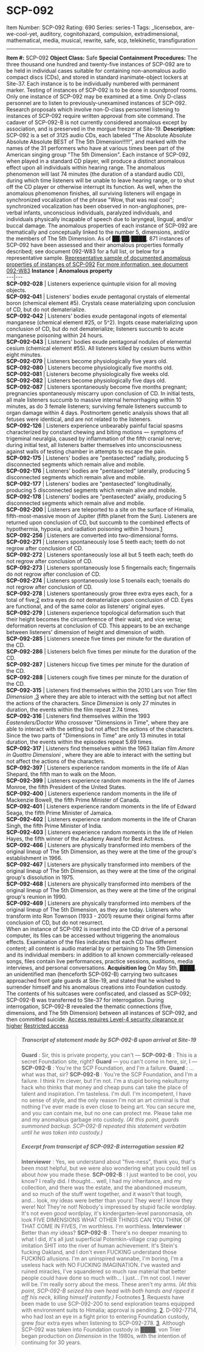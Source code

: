 # SCP-092
Item Number: SCP-092
Rating: 690
Series: series-1
Tags: _licensebox, are-we-cool-yet, auditory, cognitohazard, compulsion, extradimensional, mathematical, media, musical, rewrite, safe, scp, telekinetic, transfiguration

---

**Item #:** SCP-092
**Object Class:** Safe
**Special Containment Procedures:** The three thousand one hundred and twenty-five instances of SCP-092 are to be held in individual cases suitable for containing non-anomalous audio compact discs (CDs), and stored in standard inanimate-object lockers at Site-37. Each instance is to be individually numbered with permanent marker.
Testing of instances of SCP-092 is to be done in soundproof rooms. Only one instance of SCP-092 may be examined at a time. Only D-class personnel are to listen to previously-unexamined instances of SCP-092. Research proposals which involve non-D-class personnel listening to instances of SCP-092 require written approval from site command.
The cadaver of SCP-092-B is not currently considered anomalous except by association, and is preserved in the morgue freezer at Site-19.
**Description:** SCP-092 is a set of 3125 audio CDs, each labeled "The Absolute Absolute Absolute Absolute BEST of The 5th Dimension!!!!!", and marked with the names of the 31 performers who have at various times been part of the American singing group "The 5th Dimension". Each instance of SCP-092, when played in a standard CD player, will produce a distinct anomalous effect upon all individuals within hearing range. The anomalous phenomenon will last 74 minutes (the duration of a standard audio CD), during which time listeners will be unable to leave hearing range, or to shut off the CD player or otherwise interrupt its function. As well, when the anomalous phenomenon finishes, all surviving listeners will engage in synchronized vocalization of the phrase "Wow, that was real cool"; synchronized vocalization has been observed in non-anglophones, pre-verbal infants, unconscious individuals, paralyzed individuals, and individuals physically incapable of speech due to laryngeal, lingual, and/or buccal damage.
The anomalous properties of each instance of SCP-092 are thematically and conceptually linked to the number 5, dimensions, and/or the members of The 5th Dimension. As of ██/██/████, 871 instances of SCP-092 have been assessed and their anomalous properties formally described; see document 092-W83 for a full list, or below for a representative sample.
[Representative sample of documented anomalous properties of instances of SCP-092](javascript:;)
[For more information, see document 092-W83](javascript:;)
**Instance** | **Anomalous property**  
---|---  
**SCP-092-028** | Listeners experience quintuple vision for all moving objects.  
**SCP-092-041** | Listeners' bodies exude pentagonal crystals of elemental boron (chemical element #5). Crystals cease materializing upon conclusion of CD, but do not dematerialize.  
**SCP-092-042** | Listeners' bodies exude pentagonal ingots of elemental manganese (chemical element #25, or 5^2). Ingots cease materializing upon conclusion of CD, but do not dematerialize; listeners succumb to acute manganese poisoning within 24 hours.  
**SCP-092-043** | Listeners' bodies exude pentagonal nodules of elemental cesium (chemical element #55). All listeners killed by cesium burns within eight minutes.  
**SCP-092-079** | Listeners become physiologically five years old.  
**SCP-092-080** | Listeners become physiologically five months old.  
**SCP-092-081** | Listeners become physiologically five weeks old.  
**SCP-092-082** | Listeners become physiologically five days old.  
**SCP-092-087** | Listeners spontaneously become five months pregnant; pregnancies spontaneously miscarry upon conclusion of CD. In initial tests, all male listeners succumb to massive internal hemorrhaging within 10 minutes, as do 3 female listeners; surviving female listeners succumb to organ damage within 4 days. Postmortem genetic analysis shows that all fetuses were identical, and are not related to the listeners.  
**SCP-092-126** | Listeners experience unbearably painful facial spasms characterized by constant chewing and biting motions — symptoms of trigeminal neuralgia, caused by inflammation of the fifth cranial nerve; during initial test, all listeners batter themselves into unconsciousness against walls of testing chamber in attempts to escape the pain.  
**SCP-092-175** | Listeners' bodies are "pentasected" radially, producing 5 disconnected segments which remain alive and mobile.  
**SCP-092-176** | Listeners' bodies are "pentasected" laterally, producing 5 disconnected segments which remain alive and mobile.  
**SCP-092-177** | Listeners' bodies are "pentasected" longitudinally, producing 5 disconnected segments which remain alive and mobile.  
**SCP-092-178** | Listeners' bodies are "pentasected" axially, producing 5 disconnected segments which remain alive and mobile.  
**SCP-092-200** | Listeners are teleported to a site on the surface of Himalia, fifth-most-massive moon of Jupiter (fifth planet from the Sun). Listeners are returned upon conclusion of CD, but succumb to the combined effects of hypothermia, hypoxia, and radiation poisoning within 3 hours.[1](javascript:;)  
**SCP-092-256** | Listeners are converted into two-dimensional forms.  
**SCP-092-271** | Listeners spontaneously lose 5 teeth each; teeth do not regrow after conclusion of CD.  
**SCP-092-272** | Listeners spontaneously lose all but 5 teeth each; teeth do not regrow after conclusion of CD.  
**SCP-092-273** | Listeners spontaneously lose 5 fingernails each; fingernails do not regrow after conclusion of CD.  
**SCP-092-274** | Listeners spontaneously lose 5 toenails each; toenails do not regrow after conclusion of CD.  
**SCP-092-278** | Listeners spontaneously grow three extra eyes each, for a total of five;[2](javascript:;) extra eyes do not dematerialize upon conclusion of CD. Eyes are functional, and of the same color as listeners' original eyes.  
**SCP-092-279** | Listeners experience topological deformation such that their height becomes the circumference of their waist, and vice versa; deformation reverts at conclusion of CD. This appears to be an exchange between listeners' dimension of height and dimension of width.  
**SCP-092-285** | Listeners sneeze five times per minute for the duration of the CD.  
**SCP-092-286** | Listeners belch five times per minute for the duration of the CD.  
**SCP-092-287** | Listeners hiccup five times per minute for the duration of the CD.  
**SCP-092-288** | Listeners cough five times per minute for the duration of the CD.  
**SCP-092-315** | Listeners find themselves within the 2010 Lars von Trier film _Dimension_ ,[3](javascript:;) where they are able to interact with the setting but not affect the actions of the characters. Since _Dimension_ is only 27 minutes in duration, the events within the film repeat 2.74 times.  
**SCP-092-316** | Listeners find themselves within the 1993 _Eastenders/Doctor Who_ crossover "Dimensions in Time", where they are able to interact with the setting but not affect the actions of the characters. Since the two parts of "Dimensions in Time" are only 13 minutes in total duration, the events within the episodes repeat 5.69 times.  
**SCP-092-317** | Listeners find themselves within the 1963 Italian film _Amore in Quattro Dimensioni_ , where they are able to interact with the setting but not affect the actions of the characters.  
**SCP-092-397** | Listeners experience random moments in the life of Alan Shepard, the fifth man to walk on the Moon.  
**SCP-092-399** | Listeners experience random moments in the life of James Monroe, the fifth President of the United States.  
**SCP-092-400** | Listeners experience random moments in the life of Mackenzie Bowell, the fifth Prime Minister of Canada.  
**SCP-092-401** | Listeners experience random moments in the life of Edward Seaga, the fifth Prime Minister of Jamaica.  
**SCP-092-402** | Listeners experience random moments in the life of Charan Singh, the fifth Prime Minister of India.  
**SCP-092-403** | Listeners experience random moments in the life of Helen Hayes, the fifth winner of the Academy Award for Best Actress.  
**SCP-092-466** | Listeners are physically transformed into members of the original lineup of The 5th Dimension, as they were at the time of the group's establishment in 1966.  
**SCP-092-467** | Listeners are physically transformed into members of the original lineup of The 5th Dimension, as they were at the time of the original group's dissolution in 1975.  
**SCP-092-468** | Listeners are physically transformed into members of the original lineup of The 5th Dimension, as they were at the time of the original group's reunion in 1990.  
**SCP-092-469** | Listeners are physically transformed into members of the original lineup of The 5th Dimension, as they are today. Listeners who transform into Ron Townson (1933 - 2001) resume their original forms after conclusion of CD, but do not resurrect.  
When an instance of SCP-092 is inserted into the CD drive of a personal computer, its files can be accessed without triggering the anomalous effects. Examination of the files indicates that each CD has different content; all content is audio material by or pertaining to The 5th Dimension and its individual members: in addition to all known commercially-released songs, files contain live performances, practice sessions, auditions, media interviews, and personal conversations.
**Acquisition log**
On May 5th, ████, an unidentified man (henceforth SCP-092-B) carrying two suitcases approached front gate guards at Site-19, and stated that he wished to surrender himself and his anomalous creations into Foundation custody. The contents of his suitcases were confiscated, and classed as SCP-092; SCP-092-B was transferred to Site-37 for interrogation.
During interrogation, SCP-092-B revealed the thematic connections (five, dimensions, and The 5th Dimension) between all instances of SCP-092, and then committed suicide.
[Access requires Level-4 security clearance or higher](javascript:;)
[Restricted access](javascript:;)
> ##### Transcript of statement made by SCP-092-B upon arrival at Site-19
> **Guard** : Sir, this is private property, you can't —
> **SCP-092-B** : This is a secret Foundation site, right?
> **Guard** — you can't come in here, sir, I —
> **SCP-092-B** : You're the SCP Foundation, and I'm a failure.
> **Guard** : … what was that, sir?
> **SCP-092-B** : You're the SCP Foundation, and I'm a failure. I think I'm clever, but I'm not. I'm a stupid boring nekulturny hack who thinks that money and cheap puns can take the place of talent and inspiration. I'm tasteless. I'm dull. I'm incompetent, I have no sense of style, and the only reason I'm not an art criminal is that nothing I've ever made is even close to being art. You can secure me, and you can contain me, but no one can protect me. Please take me and my anomalous garbage into custody.
> _(At this point, guards summoned backup. SCP-092-B repeated this statement verbatim until he was taken into custody.)_
> ##### Excerpt from transcript of SCP-092-B interrogation session #2
> **Interviewer** : Yes, we understand about "five-ness", thank you, that's been most helpful, but we were also wondering what you could tell us about _how_ you made these.
> **SCP-092-B** : I just wanted to be cool, you know? I really did. I thought… well, I had my inheritance, and my collection, and there was the estate, and the abandoned museum, and so much of the stuff went together, and it wasn't that tough, and… look, my ideas were better than yours! They were! I know they were! No! They're not! Nobody's impressed by stupid facile wordplay. It's not even _good_ wordplay, it's kindergarten-level paronomasia, oh look FIVE DIMENSIONS WHAT OTHER THINGS CAN YOU THINK OF THAT COME IN FIVES, I'm worthless. I'm worthless.
> **Interviewer** : Better than _my_ ideas?
> **SCP-092-B** : There's no deeper meaning to what I did, it's all just superficial Potemkin-village crap pumping imitation SHIT into the river of human achievement. It's Stein's fucking Oakland, and I don't even FUCKING understand those FUCKING allusions. I'm an uninspired wannabe, I'm boring, I'm a useless hack with NO FUCKING IMAGINATION. I've wasted and ruined miracles, I've squandered so much raw material that better people could have done so much with… I just… I'm not cool. I never will be. I'm really sorry about the mess. These aren't my arms.
> _(At this point, SCP-092-B seized his own head with both hands and ripped it off his neck, killing himself instantly.)_
Footnotes
[1](javascript:;). Requests have been made to use SCP-092-200 to send exploration teams equipped with environment suits to Himalia; approval is pending.
[2](javascript:;). D-092-7714, who had lost an eye in a fight prior to entering Foundation custody, grew _four_ extra eyes when listening to SCP-092-278.
[3](javascript:;). Although SCP-092 was taken into Foundation custody in ████, von Trier began production on _Dimension_ in the 1980s, with the intention of continuing for 30 years.